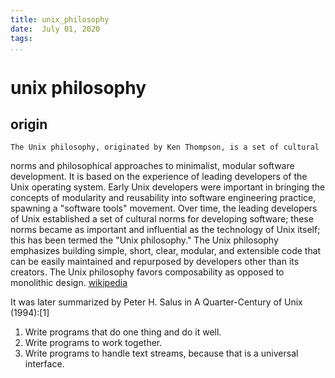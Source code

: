 ```yaml
---
title: unix_philosophy
date:  July 01, 2020
tags:
...
```


# unix philosophy
## origin 
	The Unix philosophy, originated by Ken Thompson, is a set of cultural
norms and philosophical approaches to minimalist, modular software development. It is
based on the experience of leading developers of the Unix operating system. Early Unix
developers were important in bringing the concepts of modularity and reusability into
software engineering practice, spawning a "software tools" movement. Over time, the
leading developers of Unix established a set of cultural norms for developing software;
these norms became as important and influential as the technology of Unix itself; this has
been termed the "Unix philosophy." 
	The Unix philosophy emphasizes building simple, short,
clear, modular, and extensible code that can be easily maintained and repurposed by
developers other than its creators. The Unix philosophy favors composability as opposed to
monolithic design. [wikipedia](https://en.wikipedia.org/wiki/Unix_philosophy)

It was later summarized by Peter H. Salus in A Quarter-Century of Unix (1994):[1]
1. Write programs that do one thing and do it well.
2. Write programs to work together.
3. Write programs to handle text streams, because that is a universal interface.

